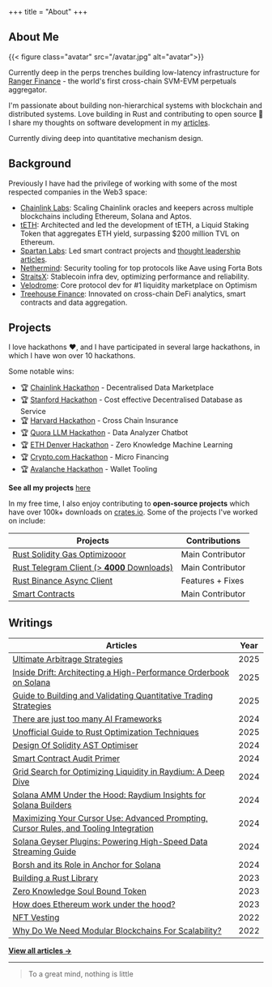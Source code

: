 +++
title = "About"
+++

## About Me

{{< figure class="avatar" src="/avatar.jpg" alt="avatar">}}

Currently deep in the perps trenches building low-latency infrastructure for [Ranger Finance](https://www.ranger.finance) - the world's first cross-chain SVM-EVM perpetuals aggregator.

I'm passionate about building non-hierarchical systems with blockchain and distributed systems. Love building in Rust and contributing to open source 🦀 I share my thoughts on software development in my [articles](/articles).

Currently diving deep into quantitative mechanism design.

## Background

Previously I have had the privilege of working with some of the most respected companies in the Web3 space:

- [Chainlink Labs](https://chain.link/): Scaling Chainlink oracles and keepers across multiple blockchains including Ethereum, Solana and Aptos.
- [tETH](https://docs.treehouse.finance/protocol/teth/introduction): Architected and led the development of tETH, a Liquid Staking Token that aggregates ETH yield, surpassing $200 million TVL on Ethereum.
- [Spartan Labs](https://www.spartangroup.io/): Led smart contract projects and [thought leadership articles](https://medium.com/@spartanlabs).
- [Nethermind](https://www.nethermind.io/): Security tooling for top protocols like Aave using Forta Bots
- [StraitsX](https://straitsx.com/): Stablecoin infra dev, optimizing performance and reliability.
- [Velodrome](https://velodrome.finance/): Core protocol dev for #1 liquidity marketplace on Optimism
- [Treehouse Finance](https://www.treehouse.finance/): Innovated on cross-chain DeFi analytics, smart contracts and data aggregation.

## Projects

I love hackathons ❤️, and I have participated in several large hackathons, in which I have won over 10 hackathons.

Some notable wins:

- 🏆 [Chainlink Hackathon](https://devpost.com/software/silas-avery-yong-kang) - Decentralised Data Marketplace
- 🏆 [Stanford Hackathon](https://devpost.com/software/controldb) - Cost effective Decentralised Database as Service
- 🏆 [Harvard Hackathon](https://www.notion.so/yongkangchia/Cross-chain-Insurance-Harvard-Blockchain-Hack-Winner-3aeb7eb48da4491b868c7d2ae69fd0a6) - Cross Chain Insurance
- 🏆 [Quora LLM Hackathon](https://poe.com/DataAnalyzer) - Data Analyzer Chatbot
- 🏆 [ETH Denver Hackathon](https://www.gelk.in/) - Zero Knowledge Machine Learning
- 🏆 [Crypto.com Hackathon](https://www.notion.so/yongkangchia/f253051d42da4602a936f5c7f406b433?v=8aa370ed01ab44e1830275f58ca04521&p=7c323fca064e44dba93912faa83dab85&pm=c) - Micro Financing
- 🏆 [Avalanche Hackathon](https://www.notion.so/yongkangchia/Derisk-AVAX-Hackathon-Winner-febf80966ec14c8984bfa848a0f4a2f7) - Wallet Tooling

**See all my projects** [here](https://www.notion.so/yongkangchia/f253051d42da4602a936f5c7f406b433?v=8aa370ed01ab44e1830275f58ca04521)

In my free time, I also enjoy contributing to **open-source projects** which have over 100k+ downloads on [crates.io](https://crates.io/users/yongkangc). Some of the projects I've worked on include:

| Projects                                                                                     | Contributions    |
| -------------------------------------------------------------------------------------------- | ---------------- |
| [Rust Solidity Gas Optimizooor](https://github.com/ExtremelySunnyYK/Solidity-Gas-Optimizoor) | Main Contributor |
| [Rust Telegram Client (> **4000** Downloads)](https://crates.io/crates/rustygram)            | Main Contributor |
| [Rust Binance Async Client](https://crates.io/crates/rustygram)                              | Features + Fixes |
| [Smart Contracts](https://github.com/SpartanLabsXyz/spartanlabs-contracts)                   | Main Contributor |

## Writings

| Articles                                                                                                                                                                                        | Year |
| ----------------------------------------------------------------------------------------------------------------------------------------------------------------------------------------------- | ---- |
| [Ultimate Arbitrage Strategies](/articles/arbitrage)                                                                                                                                            | 2025 |
| [Inside Drift: Architecting a High-Performance Orderbook on Solana](/articles/drift-orderbook)                                                                                                  | 2025 |
| [Guide to Building and Validating Quantitative Trading Strategies](/articles/quant-trading-guide)                                                                                               | 2025 |
| [There are just too many AI Frameworks](/articles/ai-frameworks)                                                                                                                                | 2024 |
| [Unofficial Guide to Rust Optimization Techniques](/articles/rust-optimization)                                                                                                                 | 2025 |
| [Design Of Solidity AST Optimiser](https://medium.com/@extremelysunnyyk/from-idea-to-implementation-creating-a-solidity-gas-optimizer-for-smart-contracts-0a103c2bfd24?postPublishedType=repub) | 2024 |
| [Smart Contract Audit Primer](https://extremelysunnyyk.medium.com/preparing-for-a-comprehensive-smart-contract-audit-a-primer-56427c725b0b)                                                     | 2024 |
| [Grid Search for Optimizing Liquidity in Raydium: A Deep Dive](/articles/raydium-liquidity)                                                                                                     | 2024 |
| [Solana AMM Under the Hood: Raydium Insights for Solana Builders](/articles/raydium-amm)                                                                                                        | 2024 |
| [Maximizing Your Cursor Use: Advanced Prompting, Cursor Rules, and Tooling Integration](/articles/cursor-optimization)                                                                          | 2024 |
| [Solana Geyser Plugins: Powering High-Speed Data Streaming Guide](/articles/solana-geyser)                                                                                                      | 2024 |
| [Borsh and its Role in Anchor for Solana](/articles/borsh-anchor)                                                                                                                               | 2024 |
| [Building a Rust Library](https://extremelysunnyyk.medium.com/my-experience-building-a-rust-library-rustygram-a217d635924b)                                                                     | 2023 |
| [Zero Knowledge Soul Bound Token](https://medium.com/the-spartan-group/the-construction-of-the-soul-part-3-soulbound-token-with-zk-snark-implementation-900d808b9e79)                           | 2023 |
| [How does Ethereum work under the hood?](https://extremelysunnyyk.medium.com/how-does-ethereum-work-under-the-hood-understanding-evm-basics-in-simple-english-bdba2d888d63)                     | 2023 |
| [NFT Vesting](https://medium.com/the-spartan-group/nft-vesting-with-time-locks-b7932b186a6e)                                                                                                    | 2022 |
| [Why Do We Need Modular Blockchains For Scalability?](https://medium.com/coinmonks/why-we-need-modular-blockchains-for-scalability-276f4d724b0e)                                                | 2022 |

**[View all articles →](/articles)**

---

> To a great mind, nothing is little
